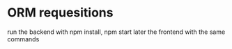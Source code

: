 # ORM requesitions
run the backend with npm install, npm start later the frontend with the same commands